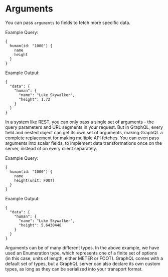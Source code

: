 # Arguments

You can pass ```arguments``` to fields to fetch more specific data.

Example Query:
```
{
  human(id: "1000") {
    name
    height
  }
}
```

Example Output:
```
{
  "data": {
    "human": {
      "name": "Luke Skywalker",
      "height": 1.72
    }
  }
}
```

In a system like REST, you can only pass a single set of arguments - the query parameters and URL segments in your request. But in GraphQL, every field and nested object can get its own set of arguments, making GraphQL a complete replacement for making multiple API fetches. You can even pass arguments into scalar fields, to implement data transformations once on the server, instead of on every client separately.

Example Query:
```
{
  human(id: "1000") {
    name
    height(unit: FOOT)
  }
}
```

Example Output:
```
{
  "data": {
    "human": {
      "name": "Luke Skywalker",
      "height": 5.6430448
    }
  }
}
```

Arguments can be of many different types. In the above example, we have used an Enumeration type, which represents one of a finite set of options (in this case, units of length, either METER or FOOT). GraphQL comes with a default set of types, but a GraphQL server can also declare its own custom types, as long as they can be serialized into your transport format.